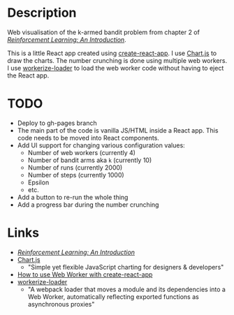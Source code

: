 # Description

Web visualisation of the k-armed bandit problem from chapter 2 of
[_Reinforcement Learning: An Introduction_](http://incompleteideas.net/book/the-book.html).

This is a little React app created using [create-react-app](https://create-react-app.dev/).
I use [Chart.js](https://www.chartjs.org/) to draw the charts.
The number crunching is done using multiple web workers. 
I use [workerize-loader](https://github.com/developit/workerize-loader) to load the web worker code
without having to eject the React app.

# TODO

* Deploy to gh-pages branch
* The main part of the code is vanilla JS/HTML inside a React app. This code needs to be moved into React components.
* Add UI support for changing various configuration values:
  * Number of web workers (currently 4)
  * Number of bandit arms aka `k` (currently 10)
  * Number of runs (currently 2000)
  * Number of steps (currently 1000)
  * Epsilon
  * etc.
* Add a button to re-run the whole thing
* Add a progress bar during the number crunching

# Links

* [_Reinforcement Learning: An Introduction_](http://incompleteideas.net/book/the-book.html)
* [Chart.js](https://www.chartjs.org/)
  * "Simple yet flexible JavaScript charting for designers & developers"
* [How to use Web Worker with create-react-app](https://medium.com/@bykovskimichael/how-to-use-web-worker-with-create-react-app-e1c1f1ba5279)  
* [workerize-loader](https://github.com/developit/workerize-loader)
  * "A webpack loader that moves a module and its dependencies into a Web Worker, automatically reflecting exported functions as asynchronous proxies"
